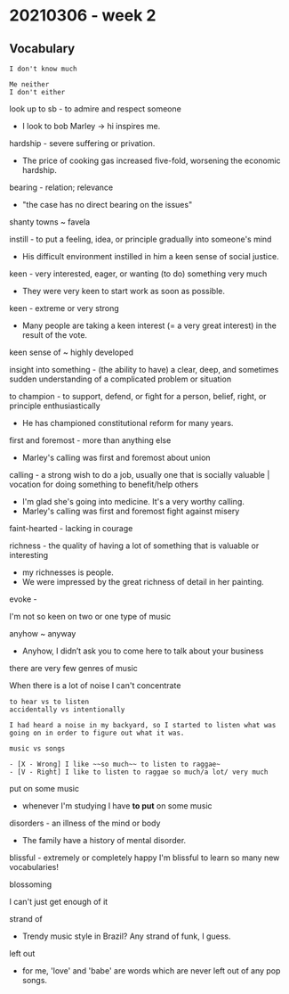 # 20210306 - week 2
## Vocabulary
```
I don't know much

Me neither
I don't either
```

look up to sb - to admire and respect someone
- I look to bob Marley -> hi inspires me.

hardship - severe suffering or privation.
- The price of cooking gas increased five-fold, worsening the economic hardship.

bearing - relation; relevance
- "the case has no direct bearing on the issues"

shanty towns ~ favela 

instill - to put a feeling, idea, or principle gradually into someone's mind
- His difficult environment instilled in him a keen sense of social justice.

keen - very interested, eager, or wanting (to do) something very much
- They were very keen to start work as soon as possible.

keen - extreme or very strong
- Many people are taking a keen interest (= a very great interest) in the result of the vote.

keen sense of ~ highly developed

insight into something - (the ability to have) a clear, deep, and sometimes sudden understanding of a complicated problem or situation

to champion - to support, defend, or fight for a person, belief, right, or principle enthusiastically
- He has championed constitutional reform for many years.

first and foremost - more than anything else
- Marley's calling was first and foremost about union

calling - a strong wish to do a job, usually one that is socially valuable | vocation for doing something to benefit/help others
- I'm glad she's going into medicine. It's a very worthy calling.
- Marley's calling was first and foremost fight against misery 

faint-hearted - lacking in courage

richness - the quality of having a lot of something that is valuable or interesting
- my richnesses is people.
- We were impressed by the great richness of detail in her painting.

evoke -  

I'm not so keen on two or one type of music

anyhow ~  anyway
- Anyhow, I didn’t ask you to come here to talk about your business

there are very few genres of music 

When there is a lot of noise I can't concentrate


```
to hear vs to listen
accidentally vs intentionally

I had heard a noise in my backyard, so I started to listen what was going on in order to figure out what it was.
```


```
music vs songs
```

```
- [X - Wrong] I like ~~so much~~ to listen to raggae~
- [V - Right] I like to listen to raggae so much/a lot/ very much
```

put on some music
- whenever I'm studying I have **to put** on some music


disorders - an illness of the mind or body
- The family have a history of mental disorder.

blissful - extremely or completely happy
I'm blissful to learn so many new vocabularies! 

blossoming

I can't just get enough of it

strand of
- Trendy music style in Brazil? Any strand of funk, I guess.

left out
- for me, 'love' and 'babe' are words which are never left out of any pop songs.

